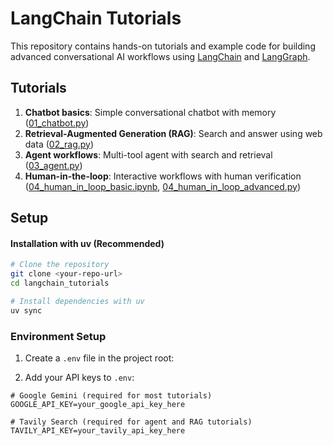 # LangChain Tutorials

This repository contains hands-on tutorials and example code for building advanced conversational AI workflows using [LangChain](https://github.com/langchain-ai/langchain) and [LangGraph](https://github.com/langchain-ai/langgraph).

## Tutorials

1. **Chatbot basics**: Simple conversational chatbot with memory ([01_chatbot.py](01_chatbot.py))
2. **Retrieval-Augmented Generation (RAG)**: Search and answer using web data ([02_rag.py](02_rag.py))
3. **Agent workflows**: Multi-tool agent with search and retrieval ([03_agent.py](03_agent.py))
4. **Human-in-the-loop**: Interactive workflows with human verification 
([04_human_in_loop_basic.ipynb](04_human_in_loop_basic.ipynb), [04_human_in_loop_advanced.py](04_human_in_loop_advanced.py))

## Setup


#### Installation with uv (Recommended)

```bash
# Clone the repository
git clone <your-repo-url>
cd langchain_tutorials

# Install dependencies with uv
uv sync
```


### Environment Setup

1. Create a `.env` file in the project root:

2. Add your API keys to `.env`:
```env
# Google Gemini (required for most tutorials)
GOOGLE_API_KEY=your_google_api_key_here

# Tavily Search (required for agent and RAG tutorials)
TAVILY_API_KEY=your_tavily_api_key_here

```

